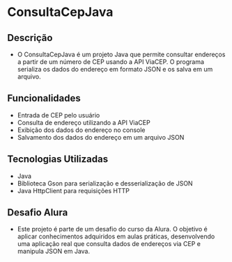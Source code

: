 # ConsultaCepJava

## Descrição
- O ConsultaCepJava é um projeto Java que permite consultar endereços a partir de um número de CEP usando a API ViaCEP. O programa serializa os dados do endereço em formato JSON e os salva em um arquivo.

## Funcionalidades
- Entrada de CEP pelo usuário
- Consulta de endereço utilizando a API ViaCEP
- Exibição dos dados do endereço no console
- Salvamento dos dados do endereço em um arquivo JSON
  
## Tecnologias Utilizadas
- Java
- Biblioteca Gson para serialização e desserialização de JSON
- Java HttpClient para requisições HTTP

## Desafio Alura
- Este projeto é parte de um desafio do curso da Alura. O objetivo é aplicar conhecimentos adquiridos em aulas práticas, desenvolvendo uma aplicação real que consulta dados de endereços via CEP e manipula JSON em Java.

